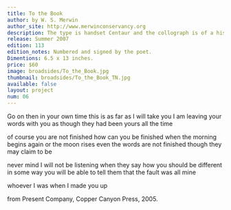 ```yaml
---
title: To the Book
author: by W. S. Merwin
author_site: http://www.merwinconservancy.org
description: The type is handset Centaur and the collograph is of a historical typographic ornament. Both the type and collograph were printed on Somerset Book paper, using a Vandercook 219 prooﬁng press. This broadside was printed to commemorate the opening of an exhibit celebrating the 35th anniversary of Copper Canyon Press at Multnomah County Library, Portland, Oregon, July 21, 2007.
release: Summer 2007
edition: 113
edition_notes: Numbered and signed by the poet.
Dimentions: 6.5 x 13 inches.
price: $60
image: broadsides/To_the_Book.jpg
thumbnail: broadsides/To_the_Book_TN.jpg
available: false
layout: project
num: 06
---
```


Go on then
in your own time
this is as far
as I will take you
I am leaving your words with you
as though they had been yours
all the time

of course you are not finished
how can you be finished
when the morning begins again
or the moon rises
even the words are not finished
though they may claim to be

never mind
I will not be
listening when they say
how you should be
different in some way
you will be able to tell them
that the fault was all mine

whoever I was
when I made you up

from Present Company, Copper Canyon Press, 2005.
